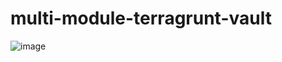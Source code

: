# multi-module-terragrunt-vault
![image](https://user-images.githubusercontent.com/38804803/199174814-7f27990b-5ddb-4ca7-bc25-a42fe2708625.png)


